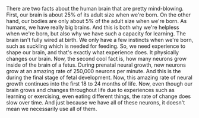 There are two facts about the human brain that are pretty mind-blowing. First,
our brain is about 25% of its adult size when we're born. On the other hand,
our bodies are only about 5% of the adult size when we're born. As humans, we
have really big brains. And this is both why we're helpless when we're born,
but also why we have such a capacity for learning. The brain isn't fully wired
at birth. We only have a few instincts when we're born, such as suckling which
is needed for feeding. So, we need experience to shape our brain, and that's
exactly what experience does. It physically changes our brain. Now, the second
cool fact is, how many neurons grow inside of the brain of a fetus. During
prenatal neural growth, new neurons grow at an amazing rate of 250,000 neurons
per minute. And this is the during the final stage of fetal development. Now,
this amazing rate of neural growth continues into the first 18 to 24 months of
life. Now, even though our brain grows and changes throughout life due to
experiences such as learning or exercising, even eating different things, the
rate of change does slow over time. And just because we have all of these
neurons, it doesn't mean we necessarily use all of them.
